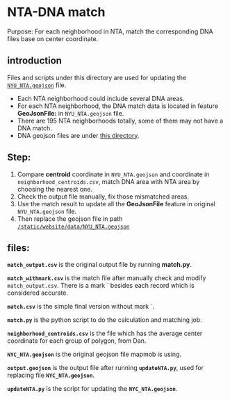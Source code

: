 # NTA-DNA match
Purpose: For each neighborhood in NTA, match the corresponding DNA files base on center coordinate.
## introduction
Files and scripts under this directory are used for updating the [`NYU_NTA.geojson`][1] file.
- Each NTA neighborhood could include several DNA areas.
- For each NTA neighborhood, the DNA match data is located in feature **GeoJsonFile:** in `NYU_NTA.geojson` file.
- There are 195 NTA neighborhoods totally, some of them may not have a DNA match.
- DNA geojson files are under [this directory][2].
## Step:
1. Compare **centroid** coordinate in `NYU_NTA.geojson` and coordinate in `neighborhood_centroids.csv`, match DNA area with NTA area by choosing the nearest one.
2. Check the output file manually, fix those mismatched areas.
3. Use the match result to update all the **GeoJsonFile** feature in original `NYU_NTA.geojson` file.
4. Then replace the geojson file in path [`/static/website/data/NYU_NTA.geojson`][3]
## files:
**`match_output.csv`** is the original output file by running **match.py**.

**`match_withmark.csv`** is the match file after manually check and modify `match_output.csv`. There is a mark ` besides each record which is considered accurate.

**`match.csv`** is the simple final version without mark `.

**`match.py`** is the python script to do the calculation and matching job.

**`neighborhood_centroids.csv`** is the file which has the average center coordinate for each group of polygon, from Dan.

**`NYC_NTA.geojson`** is the original geojson file mapmob is using.

**`output.geojson`** is the output file after running **`updateNTA.py`**, used for replacing file **`NYC_NTA.geojson`**.

**`updateNTA.py`** is the script for updating the **`NYC_NTA.geojson`**.

[1]:	https://github.com/nyu-mhealth/Recruitment-Interactive/blob/master/NYUmHealth/website/static/website/data/NYC_NTA.geojson
[2]:	https://github.com/nyu-mhealth/Recruitment-Interactive/tree/master/NYUmHealth/website/static/website/data/nyc_neighborhoods_DNA_Info
[3]:	https://github.com/nyu-mhealth/Recruitment-Interactive/blob/master/NYUmHealth/website/static/website/data/NYC_NTA.geojson
